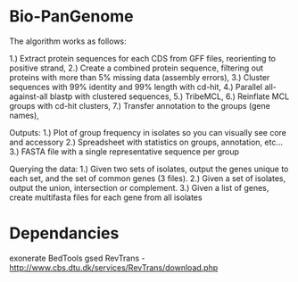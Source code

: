 Bio-PanGenome
=============

The algorithm works as follows:

1.) Extract protein sequences for each CDS from GFF files, reorienting to positive strand,
2.) Create a combined protein sequence, filtering out proteins with more than 5% missing data (assembly errors),
3.) Cluster sequences with 99% identity and 99% length with cd-hit,
4.) Parallel all-against-all blastp with clustered sequences,
5.) TribeMCL,
6.) Reinflate MCL groups with cd-hit clusters,
7.) Transfer annotation to the groups (gene names),

Outputs:
1.) Plot of group frequency in isolates so you can visually see core and accessory
2.) Spreadsheet with statistics on groups, annotation, etc...
3.) FASTA file with a single representative sequence per group

Querying the data:
1.) Given two sets of isolates, output the genes unique to each set, and the set of common genes (3 files).
2.) Given a set of isolates, output the union, intersection or complement.
3.) Given a list of genes, create multifasta files for each gene from all isolates



Dependancies
============
exonerate
BedTools
gsed
RevTrans - http://www.cbs.dtu.dk/services/RevTrans/download.php